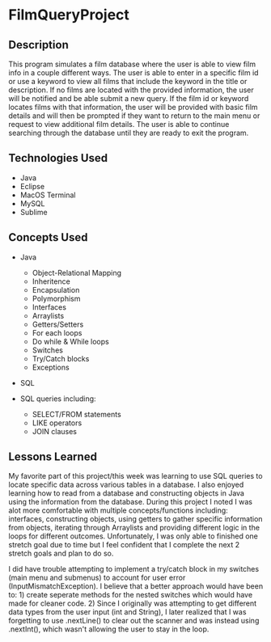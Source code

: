 # FilmQueryProject

## Description 
This program simulates a film database where the user is able to view film info in a couple different ways. The user is able to enter in a specific film id or use a keyword to view all films that include the keyword in the title or description. If no films are located with the provided information, the user will be notified and be able submit a new query. If the film id or keyword locates films with that information, the user will be provided with basic film details and will then be prompted if they want to return to the main menu or request to view additional film details. The user is able to continue searching through the database until they are ready to exit the program.

## Technologies Used
* Java
* Eclipse
* MacOS Terminal
* MySQL
* Sublime

## Concepts Used
* Java
	* Object-Relational Mapping
	* Inheritence
	* Encapsulation
	* Polymorphism
	* Interfaces
	* Arraylists
	* Getters/Setters
	* For each loops
	* Do while & While loops
	* Switches
	* Try/Catch blocks
	* Exceptions

* SQL
* SQL queries including:
	* SELECT/FROM statements
	* LIKE operators
	* JOIN clauses

## Lessons Learned
My favorite part of this project/this week was learning to use SQL queries to locate specific data across various tables in a database. I also enjoyed learning how to read from a database and constructing objects in Java using the information from the database. During this project I noted I was alot more comfortable with multiple concepts/functions including: interfaces, constructing objects, using getters to gather specific information from objects, iterating through Arraylists and providing different logic in the loops for different outcomes. Unfortunately, I was only able to finished one stretch goal due to time but I feel confident that I complete the next 2 stretch goals and plan to do so. 

I did have trouble attempting to implement a try/catch block in my switches (main menu and submenus) to account for user error (InputMismatchException). I believe that a better approach would have been to: 1) create seperate methods for the nested switches which would have made for cleaner code. 2) Since I originally was attempting to get different data types from the user input (int and String), I later realized that I was forgetting to use .nextLine() to clear out the scanner and was instead using .nextInt(), which wasn't allowing the user to stay in the loop.